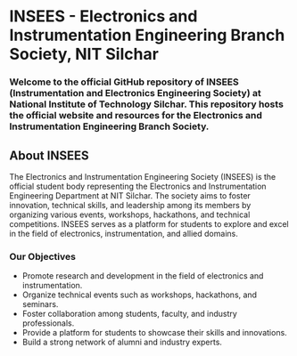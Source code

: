 # INSEES - Electronics and Instrumentation Engineering Branch Society, NIT Silchar

### Welcome to the official GitHub repository of INSEES (Instrumentation and Electronics Engineering Society) at National Institute of Technology Silchar. This repository hosts the official website and resources for the Electronics and Instrumentation Engineering Branch Society.

## About INSEES
The Electronics and Instrumentation Engineering Society (INSEES) is the official student body representing the Electronics and Instrumentation Engineering Department at NIT Silchar. The society aims to foster innovation, technical skills, and leadership among its members by organizing various events, workshops, hackathons, and technical competitions. INSEES serves as a platform for students to explore and excel in the field of electronics, instrumentation, and allied domains.


### Our Objectives

- Promote research and development in the field of electronics and instrumentation.
- Organize technical events such as workshops, hackathons, and seminars.
- Foster collaboration among students, faculty, and industry professionals.
- Provide a platform for students to showcase their skills and innovations.
- Build a strong network of alumni and industry experts.
